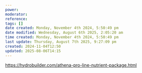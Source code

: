 ```yaml
---
power: 
moderator: 
reference: 
tags: []
date created: Monday, November 4th 2024, 5:50:49 pm
date modified: Wednesday, August 6th 2025, 2:05:20 am
time created: Monday, November 4th 2024, 5:50:49 pm
last update: Thursday, August 7th 2025, 9:27:09 pm
created: 2024-11-04T12:50
updated: 2025-08-06T14:15
---
```

https://hydrobuilder.com/athena-pro-line-nutrient-package.html